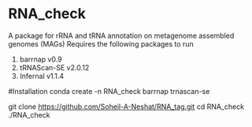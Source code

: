 # RNA_check
A package for rRNA and tRNA annotation on metagenome assembled genomes (MAGs)
Requires the following packages to run
  1. barrnap v0.9
  2. tRNAScan-SE v2.0.12
  3. Infernal v1.1.4

#Installation
conda create -n RNA_check barrnap trnascan-se

git clone https://github.com/Soheil-A-Neshat/RNA_tag.git
cd RNA_check
./RNA_check

